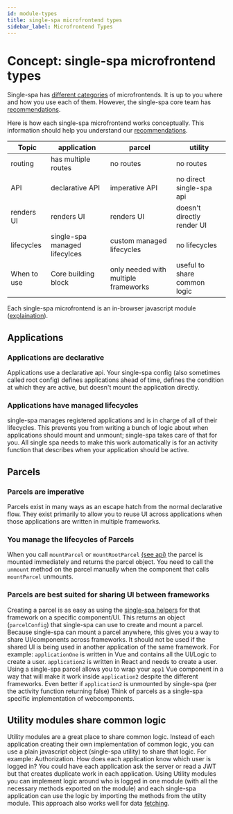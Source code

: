 ```yaml
---
id: module-types
title: single-spa microfrontend types
sidebar_label: Microfrontend Types
---
```


# Concept: single-spa microfrontend types

Single-spa has [different categories](/docs/microfrontends-concept#types-of-microfrontends) of microfrontends. It is up to you where and how you use each of them. However, the single-spa core team has [recommendations](/docs/recommended-setup/#applications-versus-parcels-versus-utility-modules).

Here is how each single-spa microfrontend works conceptually. This information should help you understand our [recommendations](/docs/recommended-setup/#applications-versus-parcels-versus-utility-modules).

| Topic                | application                       | parcel                               | utility                              |
| -------------------- | --------------------------------- | ------------------------------------ | ------------------------------------ |
| routing              | has multiple routes               | no routes                            | no routes                            |
| API                  | declarative API                   | imperative API                       | no direct single-spa api             |
| renders UI           | renders UI                        | renders UI                           | doesn't directly render UI           |
| lifecycles           | single-spa managed lifecylces     | custom managed lifecycles            | no lifecycles                        |
| When to use          | Core building block               | only needed with multiple frameworks | useful to share common logic         |

Each single-spa microfrontend is an in-browser javascript module ([explaination](/docs/recommended-setup#in-browser-versus-build-time-modules)).

## Applications

### Applications are declarative
Applications use a declarative api. Your single-spa config (also sometimes called root config) defines applications ahead of time, defines the condition at which they are active, but doesn't mount the application directly.

### Applications have managed lifecycles
single-spa manages registered applications and is in charge of all of their lifecycles. This prevents you from writing a bunch of logic about when applications should mount and unmount; single-spa takes care of that for you.
All single spa needs to make this work automatically is for an activity function that describes when your application should be active.

## Parcels

### Parcels are imperative
Parcels exist in many ways as an escape hatch from the normal declarative flow. They exist primarily to allow you to reuse UI across applications when those applications are written in multiple frameworks.

### You manage the lifecycles of Parcels
When you call `mountParcel` or `mountRootParcel` [(see api)](/docs/parcels-api) the parcel is mounted immediately and returns the parcel object. You need to call the `unmount` method on the parcel manually when the component that calls `mountParcel` unmounts.

### Parcels are best suited for sharing UI between frameworks
Creating a parcel is as easy as using the [single-spa helpers](/docs/ecosystem#help-for-frameworks) for that framework on a specific component/UI. This returns an object (`parcelConfig`) that single-spa can use to create and mount a parcel.
Because single-spa can mount a parcel anywhere, this gives you a way to share UI/components across frameworks. It should not be used if the shared UI is being used in another application of the same framework.
For example: `applicationOne` is written in Vue and contains all the UI/Logic to create a user. `application2` is written in React and needs to create a user. Using a single-spa parcel allows you to wrap your `app1` Vue component
in a way that will make it work inside `application2` despite the different frameworks. Even better if `application2` is unmounted by single-spa (per the activity function returning false)
Think of parcels as a single-spa specific implementation of webcomponents.

## Utility modules share common logic
Utility modules are a great place to share common logic. Instead of each application creating their own implementation of common logic, you can use a plain javascript object (single-spa utility) to share that logic.
For example: Authorization. How does each application know which user is logged in? You could have each application ask the server or read a JWT but that creates duplicate work in each application.
Using Utility modules you can implement logic around who is logged in one module (with all the necessary methods exported on the module) and each single-spa application can use the logic by importing the methods from the utilty module.
This approach also works well for data [fetching](/docs/recommended-setup#api-data).
